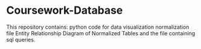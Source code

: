 # Coursework-Database
This repository contains: python code for data visualization normalization file Entity Relationship Diagram of Normalized Tables and the file containing sql queries.

